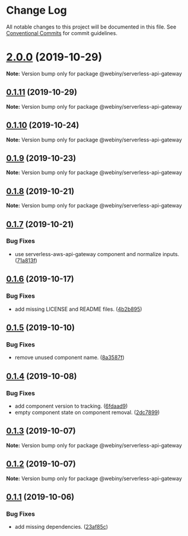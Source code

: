 # Change Log

All notable changes to this project will be documented in this file.
See [Conventional Commits](https://conventionalcommits.org) for commit guidelines.

# [2.0.0](https://github.com/Webiny/webiny-js/compare/@webiny/serverless-api-gateway@0.1.11...@webiny/serverless-api-gateway@2.0.0) (2019-10-29)

**Note:** Version bump only for package @webiny/serverless-api-gateway





## [0.1.11](https://github.com/Webiny/webiny-js/compare/@webiny/serverless-api-gateway@0.1.10...@webiny/serverless-api-gateway@0.1.11) (2019-10-29)

**Note:** Version bump only for package @webiny/serverless-api-gateway





## [0.1.10](https://github.com/Webiny/webiny-js/compare/@webiny/serverless-api-gateway@0.1.9...@webiny/serverless-api-gateway@0.1.10) (2019-10-24)

**Note:** Version bump only for package @webiny/serverless-api-gateway





## [0.1.9](https://github.com/Webiny/webiny-js/compare/@webiny/serverless-api-gateway@0.1.8...@webiny/serverless-api-gateway@0.1.9) (2019-10-23)

**Note:** Version bump only for package @webiny/serverless-api-gateway





## [0.1.8](https://github.com/Webiny/webiny-js/compare/@webiny/serverless-api-gateway@0.1.7...@webiny/serverless-api-gateway@0.1.8) (2019-10-21)

**Note:** Version bump only for package @webiny/serverless-api-gateway





## [0.1.7](https://github.com/Webiny/webiny-js/compare/@webiny/serverless-api-gateway@0.1.6...@webiny/serverless-api-gateway@0.1.7) (2019-10-21)


### Bug Fixes

* use serverless-aws-api-gateway component and normalize inputs. ([71a813f](https://github.com/Webiny/webiny-js/commit/71a813f44966cd53bad237931712e1aa8df8b26b))





## [0.1.6](https://github.com/Webiny/webiny-js/compare/@webiny/serverless-api-gateway@0.1.5...@webiny/serverless-api-gateway@0.1.6) (2019-10-17)


### Bug Fixes

* add missing LICENSE and README files. ([4b2b895](https://github.com/Webiny/webiny-js/commit/4b2b895))





## [0.1.5](https://github.com/Webiny/webiny-js/compare/@webiny/serverless-api-gateway@0.1.4...@webiny/serverless-api-gateway@0.1.5) (2019-10-10)


### Bug Fixes

* remove unused component name. ([8a3587f](https://github.com/Webiny/webiny-js/commit/8a3587f))





## [0.1.4](https://github.com/Webiny/webiny-js/compare/@webiny/serverless-api-gateway@0.1.3...@webiny/serverless-api-gateway@0.1.4) (2019-10-08)


### Bug Fixes

* add component version to tracking. ([6fdaad9](https://github.com/Webiny/webiny-js/commit/6fdaad9))
* empty component state on component removal. ([2dc7899](https://github.com/Webiny/webiny-js/commit/2dc7899))





## [0.1.3](https://github.com/Webiny/webiny-js/compare/@webiny/serverless-api-gateway@0.1.2...@webiny/serverless-api-gateway@0.1.3) (2019-10-07)

**Note:** Version bump only for package @webiny/serverless-api-gateway





## [0.1.2](https://github.com/Webiny/webiny-js/compare/@webiny/serverless-api-gateway@0.1.1...@webiny/serverless-api-gateway@0.1.2) (2019-10-07)

**Note:** Version bump only for package @webiny/serverless-api-gateway





## [0.1.1](https://github.com/Webiny/webiny-js/compare/@webiny/serverless-api-gateway@0.1.0...@webiny/serverless-api-gateway@0.1.1) (2019-10-06)


### Bug Fixes

* add missing dependencies. ([23af85c](https://github.com/Webiny/webiny-js/commit/23af85c))
